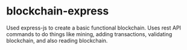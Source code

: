 # blockchain-express
Used express-js to create a basic functional blockchain. Uses rest API commands to do things like mining, adding transactions, validating blockchain, and also reading blockchain.
